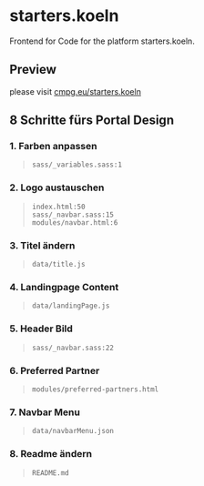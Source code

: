 # starters.koeln

Frontend for Code for the platform starters.koeln.

## Preview

please visit [cmpg.eu/starters.koeln](http://cmpg.eu/starters.koeln)

## 8 Schritte fürs Portal Design

### 1. Farben anpassen
> `sass/_variables.sass:1`

### 2. Logo austauschen
> `index.html:50`  
> `sass/_navbar.sass:15`  
> `modules/navbar.html:6`

### 3. Titel ändern
> `data/title.js`

### 4. Landingpage Content
> `data/landingPage.js`

### 5. Header Bild
> `sass/_navbar.sass:22`

### 6. Preferred Partner
> `modules/preferred-partners.html`

### 7. Navbar Menu
> `data/navbarMenu.json`

### 8. Readme ändern
> `README.md`